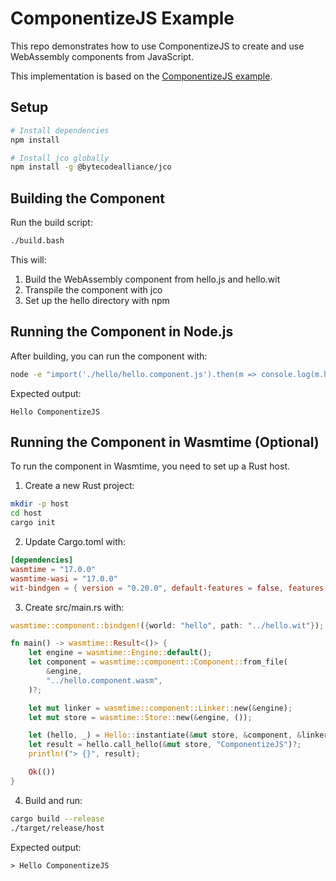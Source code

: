# ComponentizeJS Example

This repo demonstrates how to use ComponentizeJS to create and use WebAssembly components from JavaScript.

This implementation is based on the [ComponentizeJS example](https://github.com/bytecodealliance/ComponentizeJS/blob/main/EXAMPLE.md).

## Setup

```bash
# Install dependencies
npm install

# Install jco globally
npm install -g @bytecodealliance/jco
```

## Building the Component

Run the build script:

```bash
./build.bash
```

This will:
1. Build the WebAssembly component from hello.js and hello.wit
2. Transpile the component with jco
3. Set up the hello directory with npm

## Running the Component in Node.js

After building, you can run the component with:

```bash
node -e "import('./hello/hello.component.js').then(m => console.log(m.hello('ComponentizeJS')))"
```

Expected output:
```
Hello ComponentizeJS
```

## Running the Component in Wasmtime (Optional)

To run the component in Wasmtime, you need to set up a Rust host.

1. Create a new Rust project:
```bash
mkdir -p host
cd host
cargo init
```

2. Update Cargo.toml with:
```toml
[dependencies]
wasmtime = "17.0.0"
wasmtime-wasi = "17.0.0"
wit-bindgen = { version = "0.20.0", default-features = false, features = ["wasmtime"] }
```

3. Create src/main.rs with:
```rust
wasmtime::component::bindgen!({world: "hello", path: "../hello.wit"});

fn main() -> wasmtime::Result<()> {
    let engine = wasmtime::Engine::default();
    let component = wasmtime::component::Component::from_file(
        &engine,
        "../hello.component.wasm",
    )?;

    let mut linker = wasmtime::component::Linker::new(&engine);
    let mut store = wasmtime::Store::new(&engine, ());

    let (hello, _) = Hello::instantiate(&mut store, &component, &linker)?;
    let result = hello.call_hello(&mut store, "ComponentizeJS")?;
    println!("> {}", result);

    Ok(())
}
```

4. Build and run:
```bash
cargo build --release
./target/release/host
```

Expected output:
```
> Hello ComponentizeJS
```
